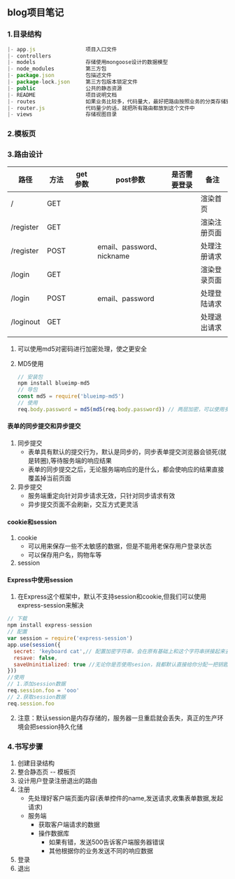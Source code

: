 ## blog项目笔记
### 1.目录结构
```javascript
|- app.js                项目入口文件
|- controllers
|- models                存储使用mongoose设计的数据模型
|- node_modules          第三方包
|- package.json          包描述文件
|- package-lock.json     第三方包版本锁定文件
|- public                公共的静态资源
|- README                项目说明文档
|- routes                如果业务比较多，代码量大，最好把路由按照业务的分类存储到routes目录中
|- router.js             代码量少的话，就把所有路由都放到这个文件中
|- views                 存储视图目录 
```
### 2.模板页
### 3.路由设计

| 路径      | 方法 | get参数 | post参数                  | 是否需要登录 | 备注         |
| --------- | ---- | ------- | ------------------------- | ------------ | ------------ |
| /         | GET  |         |                           |              | 渲染首页     |
| /register | GET  |         |                           |              | 渲染注册页面 |
| /register | POST |         | email、password、nickname |              | 处理注册请求 |
| /login    | GET  |         |                           |              | 渲染登录页面 |
| /login    | POST |         | email、password           |              | 处理登陆请求 |
| /loginout | GET  |         |                           |              | 处理退出请求 |
|           |      |         |                           |              |              |

1. 可以使用md5对密码进行加密处理，使之更安全

2. MD5使用

   ```javascript
   // 安装包
   npm install blueimp-md5
   // 导包
   const md5 = require('blueimp-md5')
   // 使用
   req.body.password = md5(md5(req.body.password)) // 两层加密，可以使用多层
   ```
#### 表单的同步提交和异步提交
1. 同步提交
   - 表单具有默认的提交行为，默认是同步的，同步表单提交浏览器会锁死(就是转圈),等待服务端的响应结果
   - 表单的同步提交之后，无论服务端响应的是什么，都会使响应的结果直接覆盖掉当前页面
2. 异步提交
   - 服务端重定向针对异步请求无效，只针对同步请求有效
   - 异步提交页面不会刷新，交互方式更灵活
#### cookie和session
1. cookie
   - 可以用来保存一些不太敏感的数据，但是不能用老保存用户登录状态
   - 可以保存用户名，购物车等
2. session

#### Express中使用session
1. 在Express这个框架中，默认不支持session和cookie,但我们可以使用express-session来解决
```javascript
// 下载
npm install express-session
// 配置
var session = require('express-session')
app.use(session({
  secret: 'keyboard cat',// 配置加密字符串，会在原有基础上和这个字符串拼接起来去加密
  resave: false,
  saveUninitialized: true //无论你是否使用sesion，我都默认直接给你分配一把钥匙
}))
//使用
// 1.添加session数据
req.session.foo = 'ooo'
// 2.获取session数据
req.session.foo
```
2. 注意：默认session是内存存储的，服务器一旦重启就会丢失，真正的生产环境会把session持久化储  

### 4.书写步骤
1. 创建目录结构
2. 整合静态页 -- 模板页
3. 设计用户登录注册退出的路由
4. 注册
   - 先处理好客户端页面内容(表单控件的name,发送请求,收集表单数据,发起请求)
   - 服务端
      * 获取客户端请求的数据
      * 操作数据库
         + 如果有错，发送500告诉客户端服务器错误
         + 其他根据你的业务发送不同的响应数据
5. 登录
6. 退出
